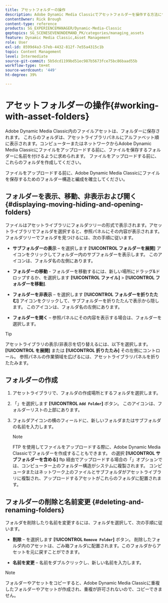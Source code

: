 ```yaml
---
title: アセットフォルダーの操作
description: Adobe Dynamic Media Classicでアセットフォルダーを操作する方法について説明します。
contentOwner: Rick Brough
content-type: reference
products: SG_EXPERIENCEMANAGER/Dynamic-Media-Classic
geptopics: SG_SCENESEVENONDEMAND_PK/categories/managing_assets
feature: Dynamic Media Classic,Asset Management
role: User
exl-id: 8599d4a3-57eb-4432-812f-7e55a4315c1b
topic: Content Management
level: Intermediate
source-git-commit: 5b5dcd1199bd51ec987b5673fce75bc86baad55b
workflow-type: tm+mt
source-wordcount: '449'
ht-degree: 39%

---
```


# アセットフォルダーの操作{#working-with-asset-folders}

Adobe Dynamic Media Classic内のファイルアセットは、フォルダーに保存されます。 これらのフォルダは、アセットライブラリパネルにアルファベット順に表示されます。コンピューターまたはネットワークからAdobe Dynamic Media Classicにファイルをアップロードする前に、ファイルを保存するフォルダーに名前を付けるように求められます。 ファイルをアップロードする前に、これらのフォルダを作成してください。

ファイルをアップロードする前に、Adobe Dynamic Media Classicにファイルを保存するためのフォルダー構造と編成を確立してください。

## フォルダーを表示、移動、非表示および開く {#displaying-moving-hiding-and-opening-folders}

ファイルはアセットライブラリにフォルダツリーの形式で表示されます。アセットライブラリでフォルダを選択すると、参照パネルにその内容が表示されます。フォルダツリーでフォルダを見つけるには、次の手順に従います。

* **サブフォルダーの表示**  – を選択します **[!UICONTROL フォルダーを展開]** アイコンをクリックしてフォルダー内のサブフォルダーを表示します。 このアイコンは、フォルダ名の左側にあります。

* **フォルダーの移動** - フォルダーを移動するには、新しい場所にドラッグ&amp;ドロップするか、を選択します **[!UICONTROL ファイル]** > **[!UICONTROL フォルダーを移動]**.

* **フォルダーを非表示**  – を選択します **[!UICONTROL フォルダーを折りたたむ]** アイコンをクリックして、サブフォルダーを折りたたんで表示から隠します。 このアイコンは、フォルダ名の左側にあります。

* **フォルダーを開く**  – 参照パネルにその内容を表示する場合は、フォルダーを選択します。

>[!TIP]
>
>アセットライブラリの表示/非表示を切り替えるには、以下を選択します。 **[!UICONTROL を展開]** または **[!UICONTROL 折りたたみ]** その左側にコントロール。 参照パネルの作業領域を広げるには、アセットライブラリパネルを折りたたみます。

## フォルダーの作成

1. アセットライブラリで、フォルダの作成場所とするフォルダを選択します。
1. 「」を選択します **[!UICONTROL `Add Folder`]** ボタン。 このアイコンは、フォルダーリストの上部にあります。
1. フォルダアイコンの横のフィールドに、新しいフォルダまたはサブフォルダの名前を入力します。

   >[!NOTE]
   >
   >FTP を使用してファイルをアップロードする際に、Adobe Dynamic Media Classicでフォルダーを作成することもできます。 の選択 **[!UICONTROL サブフォルダーを含める]** ftp 経由でアップロードする場合の「」オプションでは、コンピューター上のフォルダー構造がシステムに複製されます。 コンピュータまたはネットワーク上のファイルとサブフォルダがアセットライブラリに複製され、アップロードするアセットがこれらのフォルダに配置されます。

## フォルダーの削除と名前変更 {#deleting-and-renaming-folders}

フォルダを削除したり名前を変更するには、フォルダを選択して、次の手順に従います。

* **削除**  – を選択します **[!UICONTROL `Remove Folder`]** ボタン。 削除したフォルダ内のアセットは、ごみ箱フォルダに配置されます。このフォルダからアセットを元に戻すことができます。

* **名前を変更**  – 名前をダブルクリックし、新しい名前を入力します。

>[!NOTE]
>
>フォルダーやアセットをコピーすると、Adobe Dynamic Media Classicに重複したフォルダーやアセットが作成され、重複が許可されないので、コピーできません。
